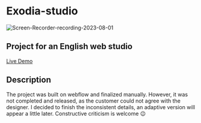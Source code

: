 # Exodia-studio
![Screen-Recorder-recording-2023-08-01](https://github.com/annaevil/exodia-studio/assets/91489967/c1c3ed66-aa07-4a67-af12-e2ae7540eda2)
## Project for an English web studio
[Live Demo](http://sabaka.net)
## Description
The project was built on webflow and finalized manually. However, it was not completed and released, as the customer could not agree with the designer. 
I decided to finish the inconsistent details, an adaptive version will appear a little later. Constructive criticism is welcome :wink:
